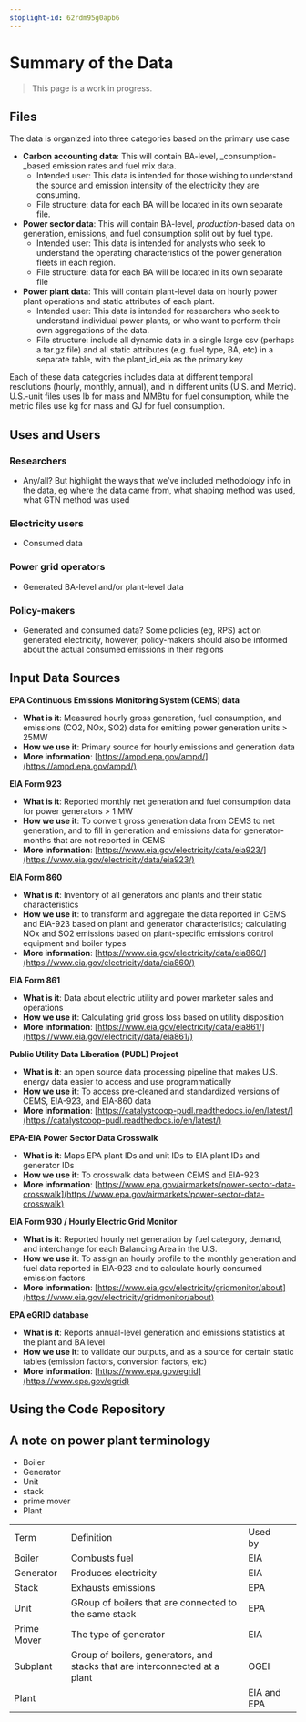 ```yaml
---
stoplight-id: 62rdm95g0apb6
---
```


# Summary of the Data

> This page is a work in progress.

## Files

The data is organized into three categories based on the primary use case



* **Carbon accounting data**: This will contain BA-level, _consumption-_based emission rates and fuel mix data. 
    * Intended user: This data is intended for those wishing to understand the source and emission intensity of the electricity they are consuming. 
    * File structure: data for each BA will be located in its own separate file.
* **Power sector data**: This will contain BA-level, _production_-based data on generation, emissions, and fuel consumption split out by fuel type. 
    * Intended user: This data is intended for analysts who seek to understand the operating characteristics of the power generation fleets in each region. 
    * File structure: data for each BA will be located in its own separate file
* **Power plant data**: This will contain plant-level data on hourly power plant operations and  static attributes of each plant. 
    * Intended user: This data is intended for researchers who seek to understand individual power plants, or who want to perform their own aggregations of the data. 
    * File structure: include all dynamic data in a single large csv (perhaps a tar.gz file) and all static attributes (e.g. fuel type, BA, etc) in a separate table, with the plant_id_eia as the primary key

Each of these data categories includes data at different temporal resolutions (hourly, monthly, annual), and in different units (U.S. and Metric). U.S.-unit files uses lb for mass and MMBtu for fuel consumption, while the metric files use kg for mass and GJ for fuel consumption. 


## Uses and Users


### Researchers 



* Any/all? But highlight the ways that we’ve included methodology info in the data, eg where the data came from, what shaping method was used, what GTN method was used


### Electricity users 



* Consumed data 


### Power grid operators 



* Generated BA-level and/or plant-level data


### Policy-makers 



* Generated and consumed data? Some policies (eg, RPS) act on generated electricity, however, policy-makers should also be informed about the actual consumed emissions in their regions 


## Input Data Sources

**EPA Continuous Emissions Monitoring System (CEMS) data**



* **What is it**: Measured hourly gross generation, fuel consumption, and emissions (CO2, NOx, SO2) data for emitting power generation units > 25MW
* **How we use it**: Primary source for hourly emissions and generation data
* **More information**: [https://ampd.epa.gov/ampd/](https://ampd.epa.gov/ampd/) 

**EIA Form 923**



* **What is it**: Reported monthly net generation and fuel consumption data for power generators > 1 MW
* **How we use it**: To convert gross generation data from CEMS to net generation, and to fill in generation and emissions data for generator-months that are not reported in CEMS
* **More information**: [https://www.eia.gov/electricity/data/eia923/](https://www.eia.gov/electricity/data/eia923/) 

**EIA Form 860**



* **What is it**: Inventory of all generators and plants and their static characteristics
* **How we use it**: to transform and aggregate the data reported in CEMS and EIA-923 based on plant and generator characteristics; calculating NOx and SO2 emissions based on plant-specific emissions control equipment and boiler types
* **More information**: [https://www.eia.gov/electricity/data/eia860/](https://www.eia.gov/electricity/data/eia860/) 

**EIA Form 861**



* **What is it**: Data about electric utility and power marketer sales and operations
* **How we use it**: Calculating grid gross loss based on utility disposition
* **More information**: [https://www.eia.gov/electricity/data/eia861/](https://www.eia.gov/electricity/data/eia861/) 

**Public Utility Data Liberation (PUDL) Project**



* **What is it**: an open source data processing pipeline that makes U.S. energy data easier to access and use programmatically
* **How we use it**: To access pre-cleaned and standardized versions of CEMS, EIA-923, and EIA-860 data
* **More information**: [https://catalystcoop-pudl.readthedocs.io/en/latest/](https://catalystcoop-pudl.readthedocs.io/en/latest/) 

**EPA-EIA Power Sector Data Crosswalk**



* **What is it**: Maps EPA plant IDs and unit IDs to EIA plant IDs and generator IDs
* **How we use it**: To crosswalk data between CEMS and EIA-923
* **More information**: [https://www.epa.gov/airmarkets/power-sector-data-crosswalk](https://www.epa.gov/airmarkets/power-sector-data-crosswalk) 

**EIA Form 930 / Hourly Electric Grid Monitor**



* **What is it**: Reported hourly net generation by fuel category, demand, and interchange for each Balancing Area in the U.S. 
* **How we use it**: To assign an hourly profile to the monthly generation and fuel data reported in EIA-923 and to calculate hourly consumed emission factors
* **More information**: [https://www.eia.gov/electricity/gridmonitor/about](https://www.eia.gov/electricity/gridmonitor/about) 

**EPA eGRID database**



* **What is it**: Reports annual-level generation and emissions statistics at the plant and BA level 
* **How we use it**: to validate our outputs, and as a source for certain static tables (emission factors, conversion factors, etc)
* **More information**: [https://www.epa.gov/egrid](https://www.epa.gov/egrid)


## Using the Code Repository


## A note on power plant terminology



* Boiler
* Generator
* Unit
* stack
* prime mover
* Plant

<table>
  <tr>
   <td>
Term
   </td>
   <td>Definition
   </td>
   <td>Used by
   </td>
   <td>
   </td>
  </tr>
  <tr>
   <td>Boiler
   </td>
   <td>Combusts fuel
   </td>
   <td>EIA
   </td>
   <td>
   </td>
  </tr>
  <tr>
   <td>Generator
   </td>
   <td>Produces electricity
   </td>
   <td>EIA
   </td>
   <td>
   </td>
  </tr>
  <tr>
   <td>Stack
   </td>
   <td>Exhausts emissions
   </td>
   <td>EPA
   </td>
   <td>
   </td>
  </tr>
  <tr>
   <td>Unit
   </td>
   <td>GRoup of boilers that are connected to the same stack
   </td>
   <td>EPA
   </td>
   <td>
   </td>
  </tr>
  <tr>
   <td>Prime Mover
   </td>
   <td>The type of generator
   </td>
   <td>EIA
   </td>
   <td>
   </td>
  </tr>
  <tr>
   <td>Subplant
   </td>
   <td>Group of boilers, generators, and stacks that are interconnected at a plant
   </td>
   <td>OGEI
   </td>
   <td>
   </td>
  </tr>
  <tr>
   <td>Plant
   </td>
   <td>
   </td>
   <td>EIA and EPA
   </td>
   <td>
   </td>
  </tr>
</table>
